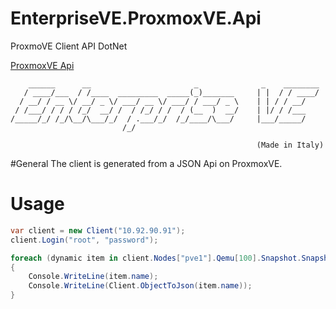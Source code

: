 # EnterpriseVE.ProxmoxVE.Api
ProxmoVE Client API DotNet

[ProxmoxVE Api](https://pve.proxmox.com/pve-docs/api-viewer/)

```
    ______      __                       _              _    ________
   / ____/___  / /____  _________  _____(_)_______     | |  / / ____/
  / __/ / __ \/ __/ _ \/ ___/ __ \/ ___/ / ___/ _ \    | | / / __/
 / /___/ / / / /_/  __/ /  / /_/ / /  / (__  )  __/    | |/ / /___
/_____/_/ /_/\__/\___/_/  / .___/_/  /_/____/\___/     |___/_____/
                         /_/

                                                       (Made in Italy)
```

#General
The client is generated from a JSON Api on ProxmoxVE. 

# Usage

```c#
var client = new Client("10.92.90.91");
client.Login("root", "password");

foreach (dynamic item in client.Nodes["pve1"].Qemu[100].Snapshot.SnapshotList())
{
    Console.WriteLine(item.name);
    Console.WriteLine(Client.ObjectToJson(item.name));
}
```
